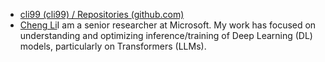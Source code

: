 - [cli99 (cli99) / Repositories (github.com)](https://github.com/cli99?tab=repositories)
- [Cheng Li](https://chengli.netlify.app/)I am a senior researcher at Microsoft. My work has focused on understanding and optimizing inference/training of Deep Learning (DL) models, particularly on Transformers (LLMs).
